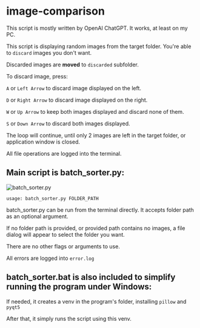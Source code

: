 # image-comparison

This script is mostly written by OpenAI ChatGPT. It works, at least on my PC.  

This script is displaying random images from the target folder.
You're able to ```discard``` images you don't want.

Discarded images are **moved** to ```discarded``` subfolder.

To discard image, press:

```A``` or ```Left Arrow``` to discard image displayed on the left.

```D``` or ```Right Arrow``` to discard image displayed on the right.

```W``` or ```Up Arrow``` to keep both images displayed and discard none of them.

```S``` or ```Down Arrow``` to discard both images displayed.

The loop will continue, until only 2 images are left in the target folder, or application window is closed.

All file operations are logged into the terminal.

## Main script is batch_sorter.py:
![batch_sorter.py](batch_sorter.jpg)
```
usage: batch_sorter.py FOLDER_PATH
```
batch_sorter.py can be run from the terminal directly. It accepts folder path as an optional argument.

If no folder path is provided, or provided path contains no images, a file dialog will appear to select the folder you want.

There are no other flags or arguments to use.

All errors are logged into ```error.log```

## batch_sorter.bat is also included to simplify running the program under Windows:
If needed, it creates a venv in the program's folder, installing ```pillow``` and ```pyqt5```

After that, it simply runs the script using this venv.
